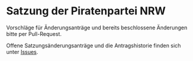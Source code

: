 Satzung der Piratenpartei NRW
=============================

Vorschläge für Änderungsanträge und bereits beschlossene Änderungen bitte per
Pull-Request.

Offene Satzungsänderungsanträge und die Antragshistorie finden sich unter 
[Issues](https://github.com/piratenpartei-nrw/satzung/issues
"Satzung der Piratenpartei Nordrhein-Westfalen: Issues").
